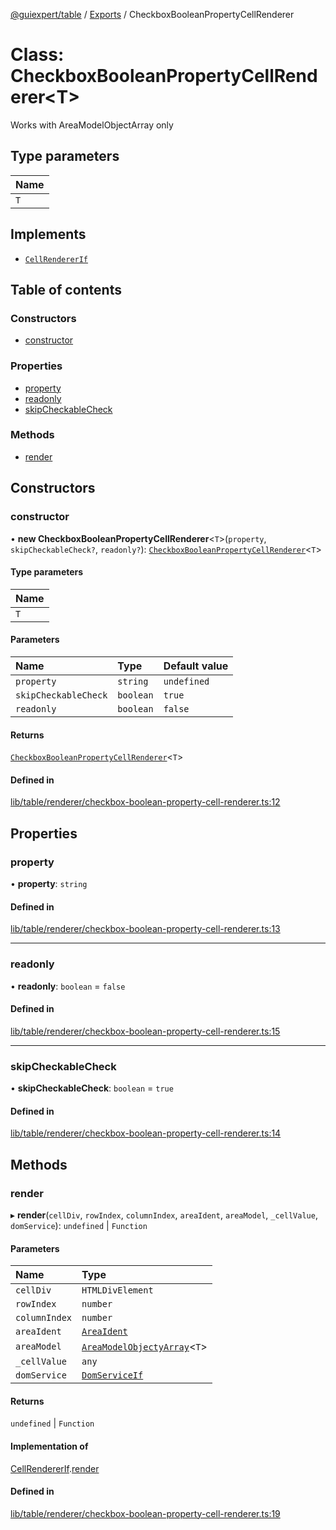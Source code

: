 [@guiexpert/table](../README.md) / [Exports](../modules.md) / CheckboxBooleanPropertyCellRenderer

# Class: CheckboxBooleanPropertyCellRenderer\<T\>

Works with AreaModelObjectArray only

## Type parameters

| Name |
| :------ |
| `T` |

## Implements

- [`CellRendererIf`](../interfaces/CellRendererIf.md)

## Table of contents

### Constructors

- [constructor](CheckboxBooleanPropertyCellRenderer.md#constructor)

### Properties

- [property](CheckboxBooleanPropertyCellRenderer.md#property)
- [readonly](CheckboxBooleanPropertyCellRenderer.md#readonly)
- [skipCheckableCheck](CheckboxBooleanPropertyCellRenderer.md#skipcheckablecheck)

### Methods

- [render](CheckboxBooleanPropertyCellRenderer.md#render)

## Constructors

### constructor

• **new CheckboxBooleanPropertyCellRenderer**\<`T`\>(`property`, `skipCheckableCheck?`, `readonly?`): [`CheckboxBooleanPropertyCellRenderer`](CheckboxBooleanPropertyCellRenderer.md)\<`T`\>

#### Type parameters

| Name |
| :------ |
| `T` |

#### Parameters

| Name | Type | Default value |
| :------ | :------ | :------ |
| `property` | `string` | `undefined` |
| `skipCheckableCheck` | `boolean` | `true` |
| `readonly` | `boolean` | `false` |

#### Returns

[`CheckboxBooleanPropertyCellRenderer`](CheckboxBooleanPropertyCellRenderer.md)\<`T`\>

#### Defined in

[lib/table/renderer/checkbox-boolean-property-cell-renderer.ts:12](https://github.com/guiexperttable/ge-table/blob/a7cb25d/libs/table/src/lib/table/renderer/checkbox-boolean-property-cell-renderer.ts#L12)

## Properties

### property

• **property**: `string`

#### Defined in

[lib/table/renderer/checkbox-boolean-property-cell-renderer.ts:13](https://github.com/guiexperttable/ge-table/blob/a7cb25d/libs/table/src/lib/table/renderer/checkbox-boolean-property-cell-renderer.ts#L13)

___

### readonly

• **readonly**: `boolean` = `false`

#### Defined in

[lib/table/renderer/checkbox-boolean-property-cell-renderer.ts:15](https://github.com/guiexperttable/ge-table/blob/a7cb25d/libs/table/src/lib/table/renderer/checkbox-boolean-property-cell-renderer.ts#L15)

___

### skipCheckableCheck

• **skipCheckableCheck**: `boolean` = `true`

#### Defined in

[lib/table/renderer/checkbox-boolean-property-cell-renderer.ts:14](https://github.com/guiexperttable/ge-table/blob/a7cb25d/libs/table/src/lib/table/renderer/checkbox-boolean-property-cell-renderer.ts#L14)

## Methods

### render

▸ **render**(`cellDiv`, `rowIndex`, `columnIndex`, `areaIdent`, `areaModel`, `_cellValue`, `domService`): `undefined` \| `Function`

#### Parameters

| Name | Type |
| :------ | :------ |
| `cellDiv` | `HTMLDivElement` |
| `rowIndex` | `number` |
| `columnIndex` | `number` |
| `areaIdent` | [`AreaIdent`](../modules.md#areaident) |
| `areaModel` | [`AreaModelObjectyArray`](AreaModelObjectyArray.md)\<`T`\> |
| `_cellValue` | `any` |
| `domService` | [`DomServiceIf`](../interfaces/DomServiceIf.md) |

#### Returns

`undefined` \| `Function`

#### Implementation of

[CellRendererIf](../interfaces/CellRendererIf.md).[render](../interfaces/CellRendererIf.md#render)

#### Defined in

[lib/table/renderer/checkbox-boolean-property-cell-renderer.ts:19](https://github.com/guiexperttable/ge-table/blob/a7cb25d/libs/table/src/lib/table/renderer/checkbox-boolean-property-cell-renderer.ts#L19)
